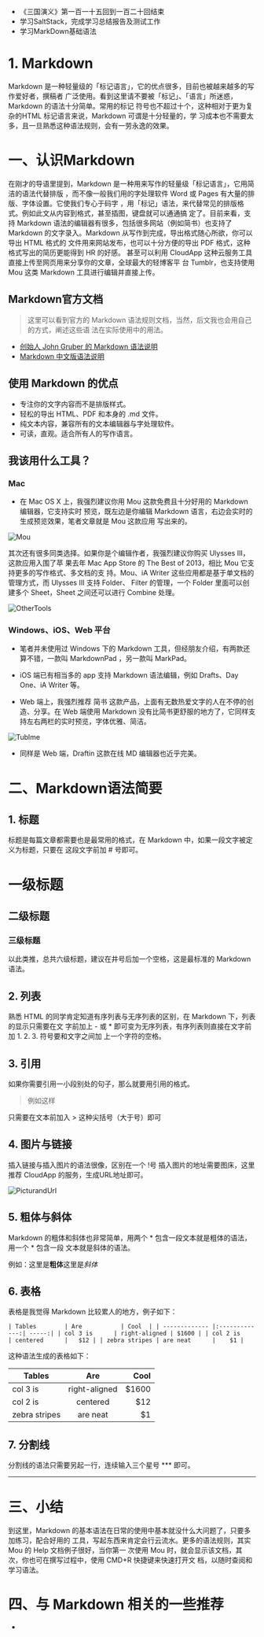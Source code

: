 * 《三国演义》第一百一十五回到一百二十回结束
* 学习SaltStack，完成学习总结报告及测试工作
* 学习MarkDown基础语法

# 1. Markdown
Markdown 是一种轻量级的「标记语言」，它的优点很多，目前也被越来越多的写作爱好者，撰稿者
广泛使用。看到这里请不要被「标记」、「语言」所迷惑，Markdown 的语法十分简单。常用的标记
符号也不超过十个，这种相对于更为复杂的HTML 标记语言来说，Markdown 可谓是十分轻量的，学
习成本也不需要太多，且一旦熟悉这种语法规则，会有一劳永逸的效果。

# 一、认识Markdown
在刚才的导语里提到，Markdown 是一种用来写作的轻量级「标记语言」，它用简洁的语法代替排版
，而不像一般我们用的字处理软件 Word 或 Pages 有大量的排版、字体设置。它使我们专心于码字
，用「标记」语法，来代替常见的排版格式。例如此文从内容到格式，甚至插图，键盘就可以通通搞
定了。目前来看，支持 Markdown 语法的编辑器有很多，包括很多网站（例如简书）也支持了
 Markdown 的文字录入。Markdown 从写作到完成，导出格式随心所欲，你可以导出 HTML 格式的
 文件用来网站发布，也可以十分方便的导出 PDF 格式，这种格式写出的简历更能得到 HR 的好感。
 甚至可以利用 CloudApp 这种云服务工具直接上传至网页用来分享你的文章，全球最大的轻博客平
 台 Tumblr，也支持使用 Mou 这类 Markdown 工具进行编辑并直接上传。

 ## Markdown官方文档
 > 这里可以看到官方的 Markdown 语法规则文档，当然，后文我也会用自己的方式，阐述这些语
 法在实际使用中的用法。

 * [创始人 John Gruber 的 Markdown 语法说明](http://daringfireball.net/projects/markdown/syntax)
 * [Markdown 中文版语法说明](http://wowubuntu.com/markdown/#list)

## 使用 Markdown 的优点
* 专注你的文字内容而不是排版样式。
* 轻松的导出 HTML、PDF 和本身的 .md 文件。
* 纯文本内容，兼容所有的文本编辑器与字处理软件。
* 可读，直观。适合所有人的写作语言。

## 我该用什么工具？

### Mac
* 在 Mac OS X 上，我强烈建议你用 Mou 这款免费且十分好用的 Markdown 编辑器，它支持实时
预览，既左边是你编辑 Markdown 语言，右边会实时的生成预览效果，笔者文章就是 Mou 这款应用
写出来的。

![Mou](images/1b2329474f348d95f8a38a68fa98c9c310f71_mw_800_wm_1_wmp_3.jpg)

其次还有很多同类选择。如果你是个编辑作者，我强烈建议你购买 Ulysses Ⅲ，这款应用入围了苹
果去年 Mac App Store 的 The Best of 2013，相比 Mou 它支持更多的写作格式、多文档的支
持。Mou、iA Writer 这些应用都是基于单文档的管理方式，而 Ulysses Ⅲ 支持 Folder、
Filter 的管理，一个 Folder 里面可以创建多个 Sheet，Sheet 之间还可以进行 Combine 处理。

![OtherTools](images/f43f4d7659397398c499180c22c9855a10f72_mw_800_wm_1_wmp_3.jpg)

### Windows、iOS、Web 平台
* 笔者并未使用过 Windows 下的 Markdown 工具，但经朋友介绍，有两款还算不错，一款叫
MarkdownPad ，另一款叫 MarkPad。

* iOS 端已有相当多的 app 支持 Markdown 语法编辑，例如 Drafts、Day One、iA Writer 等。

* Web 端上，我强烈推荐 简书 这款产品，上面有无数热爱文字的人在不停的创造、分享。在 Web
端使用 Markdown 没有比简书更舒服的地方了，它同样支持左右两栏的实时预览，字体优雅、简洁。

![Tublme](images/4f47235736535ed5932b15bdef64263b10f73_mw_800_wm_1_wmp_3.jpg)

* 同样是 Web 端，Draftin 这款在线 MD 编辑器也近乎完美。


# 二、Markdown语法简要

## 1. 标题
标题是每篇文章都需要也是最常用的格式，在 Markdown 中，如果一段文字被定义为标题，只要在
这段文字前加 # 号即可。
# 一级标题
## 二级标题
### 三级标题

以此类推，总共六级标题，建议在井号后加一个空格，这是最标准的 Markdown 语法。

## 2. 列表
熟悉 HTML 的同学肯定知道有序列表与无序列表的区别，在 Markdown 下，列表的显示只需要在文
字前加上 - 或 * 即可变为无序列表，有序列表则直接在文字前加 1. 2. 3. 符号要和文字之间加
上一个字符的空格。

## 3. 引用
如果你需要引用一小段别处的句子，那么就要用引用的格式。
> 例如这样

只需要在文本前加入 > 这种尖括号（大于号）即可

## 4. 图片与链接
插入链接与插入图片的语法很像，区别在一个 !号
插入图片的地址需要图床，这里推荐 CloudApp 的服务，生成URL地址即可。

![PicturandUrl](images/f96c892fc63933ab186235f7c910753b10f77_mw_800_wm_1_wmp_3.jpg)

## 5. 粗体与斜体
Markdown 的粗体和斜体也非常简单，用两个 * 包含一段文本就是粗体的语法，用一个 * 包含一段
文本就是斜体的语法。

例如：这里是**粗体**这里是*斜体*

## 6. 表格
表格是我觉得 Markdown 比较累人的地方，例子如下：

`
| Tables        | Are           | Cool  |
| ------------- |:-------------:| -----:|
| col 3 is      | right-aligned | $1600 |
| col 2 is      | centered      |   $12 |
| zebra stripes | are neat      |    $1 |
`

这种语法生成的表格如下：

| Tables        | Are           | Cool  |
| ------------- |:-------------:| -----:|
| col 3 is      | right-aligned | $1600 |
| col 2 is      | centered      |   $12 |
| zebra stripes | are neat      |    $1 |

## 7. 分割线
分割线的语法只需要另起一行，连续输入三个星号 \*\*\* 即可。
***

# 三、小结
到这里，Markdown 的基本语法在日常的使用中基本就没什么大问题了，只要多加练习，配合好用的
工具，写起东西来肯定会行云流水。更多的语法规则，其实 Mou 的 Help 文档例子很好，当你第一
次使用 Mou 时，就会显示该文档，其次，你也可在撰写过程中，使用 CMD+R 快捷键来快速打开文
档，以随时查阅和学习语法。

# 四、与 Markdown 相关的一些推荐







*
